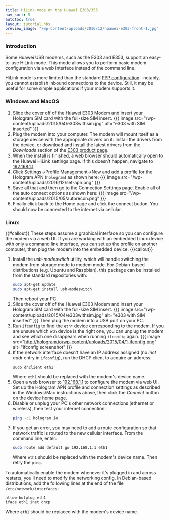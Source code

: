 ```yaml
---
title: HiLink mode on the Huawei E303/353
nav_sort: 5
autotoc: true
layout: tutorial.hbs
preview_image: "/wp-content/uploads/2016/12/huawei-e303-front-1.jpg"
---
```


### Introduction

Some Huawei USB modems, such as the E303 and E353, support an easy-to-use HiLink
mode.  This mode allows you to perform basic modem configuration via a web
interface instead of the command line.

HiLink mode is more limited than the standard
[PPP configuration](/docs/guide/connect/usb-modem/)--notably, you cannot
establish inbound connections to the device. Still, it may be useful for some
simple applications if your modem supports it.

### Windows and MacOS

1. Slide the cover off of the Huawei E303 Modem and insert your Hologram SIM card 
   with the full-size SIM insert.
   {{{ image src="/wp-content/uploads/2015/04/e303withsim.jpg" 
      alt="e303 with SIM inserted" }}}
2. Plug the modem into your computer. The modem will mount itself as a storage 
   device with the appropriate drivers on it. Install the drivers from 
   the device, or download and install the latest drivers from the *Downloads*
   section of the [E303 product
   page](http://m.huawei.com/enmobile/consumer/mobile-broadband/dongles/detail/e303-en.htm).
3. When the install is finished, a web browser should automatically open to
   the Huawei HiLink settings page. If this doesn’t happen, navigate to 
   [192.168.1.1](http://192.168.1.1).
4. Click Settings->Profile Management->New and add a profile for the Hologram
   APN (`hologram`) as shown here:
   {{{ image src="/wp-content/uploads/2016/12/set-apn.png" }}}
5. Save all that and then go to the Connection Settings page. Enable all of the 
   auto connect options as shown here:
   {{{ image src="/wp-content/uploads/2015/05/autorecon.png" }}}
6. Finally click back to the Home page and click the connect button. You 
   should now be connected to the internet via cellular.

### Linux

{{#callout}}
These steps assume a graphical interface so you can configure the modem via
a web UI. If you are working with an embedded Linux device with only a command
line interface, you can set up the profile on another computer, then plug the modem into
the embedded device.
{{/callout}}

1. Install the *usb-modeswitch* utility, which will handle switching the modem
   from storage mode to modem mode. For Debian-based distributions (e.g. Ubuntu
   and Raspbian), this package
   can be installed from the standard repositories with:
   ```bash
   sudo apt-get update
   sudo apt-get install usb-modeswitch
   ```
   Then reboot your PC.
2. Slide the cover off of the Huawei E303 Modem and insert your Hologram SIM card
   with the full-size SIM insert.
   {{{ image src="/wp-content/uploads/2015/04/e303withsim.jpg" 
       alt="e303 with SIM inserted" }}}
   Then plug the modem into a USB port on your PC.
3. Run `ifconfig` to find the `eth*` device corresponding to the modem. If you
   are unsure which `eth` device is the right one, you can unplug the modem and
   see which one disappears when running `ifconfig` again.
   {{{ image src="http://hologram.io/wp-content/uploads/2015/04/1-ifconfig.png"
       alt="ifconfig screenshot" }}}
4. If the network interface doesn't have an IP address assigned (no *inet addr* entry in
   `ifconfig`), run the DHCP client to acquire an address:
   ```
   sudo dhclient eth1
   ```
   Where `eth1` should be replaced with the modem's device name.
5. Open a web browser to [192.168.1.1](http://192.168.1.1) to configure the modem via web
   UI. Set up the Hologram APN profile and connection settings as described in
   the Windows/Mac instructions above, then click the *Connect* button on the
   device home page.
6. Disable or unplug your PC's other network connections (ethernet or wireless),
   then test your internet connection:
   ```bash
   ping -c1 hologram.io
   ```
7. If you get an error, you may need to add a route configuration so that
   network traffic is routed to the new cellular interface. From the command
   line, enter:
   ```bash
   sudo route add default gw 192.168.1.1 eth1
   ```
   Where `eth1` should be replaced with the modem's device name.
   Then retry the `ping`.

To automatically enable the modem whenever it's plugged in and across restarts,
you'll need to modify the networking config. In Debian-based distributions,
add the following lines at the end of the file
`/etc/network/interfaces`:

```bash
allow-hotplug eth1
iface eth1 inet dhcp
```
Where `eth1` should be replaced with the modem's device name.



